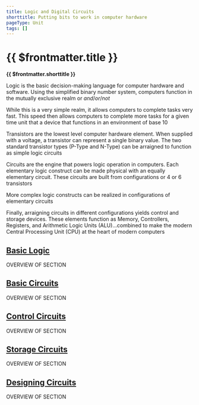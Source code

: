 ```yaml
---
title: Logic and Digital Circuits
shorttitle: Putting bits to work in computer hardware
pageType: Unit
tags: []
---
```


# {{ $frontmatter.title }}
**{{ $frontmatter.shorttitle }}**

Logic is the basic decision-making language for computer hardware and software. Using the simplified binary number system, computers function in the mutually exclusive realm or *and*/*or*/*not*

While this is a very simple realm, it allows computers to complete tasks very fast. This speed then allows computers to complete more tasks for a given time unit that a device that functions in an environment of base 10

Transistors are the lowest level computer hardware element. When supplied with a voltage, a transistor can represent a single binary value. The two standard transistor types (P-Type and N-Type) can be arraigned to function as simple logic circuits

Circuits are the engine that powers logic operation in computers. Each elementary logic construct can be made physical with an equally elementary circuit. These circuits are built from configurations or 4 or 6 transistors

More complex logic constructs can be realized in configurations of elementary circuits

Finally, arraigning circuits in different configurations yields control and storage devices. These elements function as Memory, Controllers, Registers, and Arithmetic Logic Units (ALU)...combined to make the modern Central Processing Unit (CPU) at the heart of modern computers

## [Basic Logic](BasicLogic)
OVERVIEW OF SECTION

## [Basic Circuits](BasicCircuits)
OVERVIEW OF SECTION

## [Control Circuits](ControlCircuits)
OVERVIEW OF SECTION

## [Storage Circuits](StorageCircuits)
OVERVIEW OF SECTION

## [Designing Circuits](DesigningCircuits)
OVERVIEW OF SECTION
